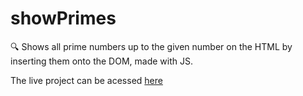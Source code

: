 # showPrimes
🔍 Shows all prime numbers up to the given number on the HTML by inserting them onto the DOM, made with JS.
 
The live project can be acessed [here](https://miautoofu.github.io/showPrimes/)
